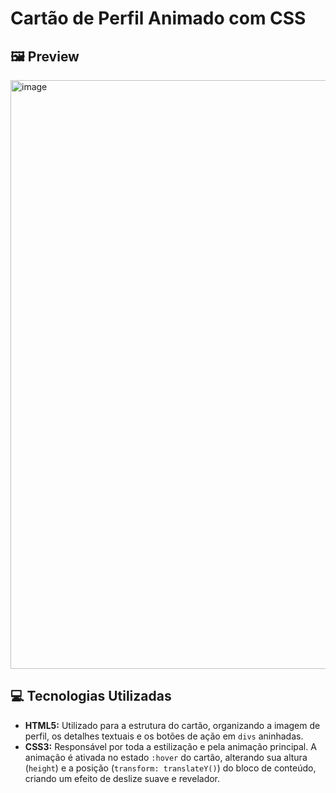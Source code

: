 # Cartão de Perfil Animado com CSS

## 🖼️ Preview

<img width="956" height="942" alt="image" src="https://github.com/user-attachments/assets/974e09e7-9d9b-48f4-8831-89b19ec535ec" />

## 💻 Tecnologias Utilizadas

* **HTML5:** Utilizado para a estrutura do cartão, organizando a imagem de perfil, os detalhes textuais e os botões de ação em `divs` aninhadas.
* **CSS3:** Responsável por toda a estilização e pela animação principal. A animação é ativada no estado `:hover` do cartão, alterando sua altura (`height`) e a posição (`transform: translateY()`) do bloco de conteúdo, criando um efeito de deslize suave e revelador.
